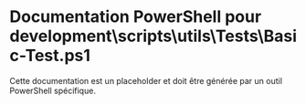 # Documentation PowerShell pour development\scripts\utils\Tests\Basic-Test.ps1

Cette documentation est un placeholder et doit être générée par un outil PowerShell spécifique.
